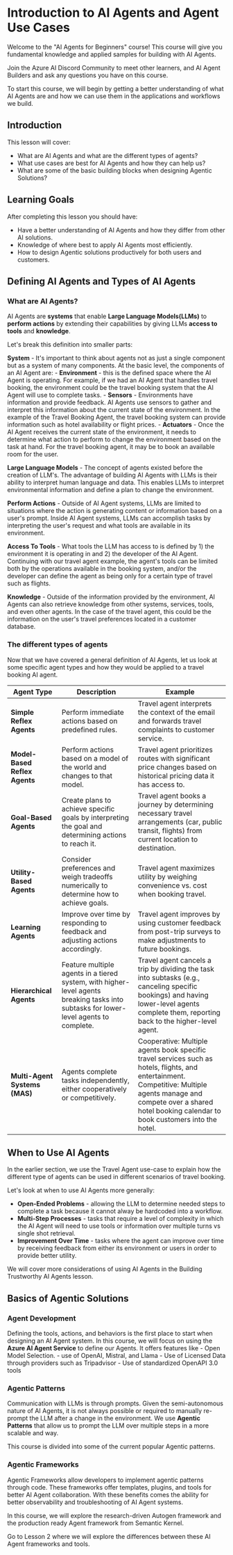 # Introduction to AI Agents and Agent Use Cases 

Welcome to the "AI Agents for Beginners" course! This course will give you fundamental knowledge and applied samples for building with AI Agents. 

Join the Azure AI Discord Community to meet other learners, and AI Agent Builders and ask any questions you have on this course. 

To start this course, we will begin by getting a better understanding of what AI Agents are and how we can use them in the applications and workflows we build. 

## Introduction 

This lesson will cover:
- What are AI Agents and what are the different types of agents?
- What use cases are best for AI Agents and how they can help us?
- What are some of the basic building blocks when designing Agentic Solutions?

## Learning Goals 

After completing this lesson you should have: 
- Have a better understanding of AI Agents and how they differ from other AI solutions. 
- Knowledge of where best to apply AI Agents most efficiently. 
- How to design Agentic solutions productively for both users and customers. 

## Defining AI Agents and Types of AI Agents 

### What are AI Agents? 
AI Agents are **systems** that enable **Large Language Models(LLMs)** to **perform actions** by extending their capabilities by giving LLMs **access to tools** and **knowledge**. 

Let's break this definition into smaller parts: 

**System** - It's important to think about agents not as just a single component but as a system of many components. At the basic level, the components of an AI Agent are: 
	 - **Environment** - this is the defined space where the AI Agent is operating. For example, if we had an AI Agent that handles travel booking, the environment could be the travel booking system that the AI Agent will use to complete tasks.
	 - **Sensors** - Environments have information and provide feedback.  AI Agents use sensors to gather and interpret this information about the current state of the environment. In the example of the Travel Booking Agent, the travel booking system can provide information such as hotel availability or flight prices. 
	 - **Actuators** - Once the AI Agent receives the current state of the environment, it needs to determine what action to perform to change the environment based on the task at hand. For the travel booking agent, it may be to book an available room for the user. 

**Large Language Models** - The concept of agents existed before the creation of LLM's. The advantage of building AI Agents with LLMs is their ability to interpret human language and data. This enables LLMs to interpret environmental information and define a plan to change the environment. 

**Perform Actions** - Outside of AI Agent systems, LLMs are limited to situations where the action is generating content or information based on a user's prompt. Inside AI Agent systems, LLMs can accomplish tasks by interpreting the user's request and what tools are available in its environment. 

**Access To Tools** - What tools the LLM has access to is defined by 1) the environment it is operating in and 2) the developer of the AI Agent. Continuing with our travel agent example,  the agent's tools can be limited both by the operations available in the booking system, and/or the developer can define the agent as being only for a certain type of travel such as flights. 

**Knowledge** - Outside of the information provided by the environment, AI Agents can also retrieve knowledge from other systems, services, tools, and even other agents. In the case of the travel agent, this could be the information on the user's travel preferences located in a customer database. 


### The different types of agents 
Now that we have covered a general definition of AI Agents, let us look at some specific agent types and how they would be applied to a travel booking AI agent. 

| **Agent Type**                | **Description**                                                                                                                       | **Example**                                                                                                                                                                                                                   |
| ----------------------------- | ------------------------------------------------------------------------------------------------------------------------------------- | ----------------------------------------------------------------------------------------------------------------------------------------------------------------------------------------------------------------------------- |
| **Simple Reflex Agents**      | Perform immediate actions based on predefined rules.                                                                                  | Travel agent interprets the context of the email and forwards travel complaints to customer service.                                                                                                                          |
| **Model-Based Reflex Agents** | Perform actions based on a model of the world and changes to that model.                                                              | Travel agent prioritizes routes with significant price changes based on historical pricing data it has access to.                                                                                                             |
| **Goal-Based Agents**         | Create plans to achieve specific goals by interpreting the goal and determining actions to reach it.                                  | Travel agent books a journey by determining necessary travel arrangements (car, public transit, flights) from current location to destination.                                                                                |
| **Utility-Based Agents**      | Consider preferences and weigh tradeoffs numerically to determine how to achieve goals.                                               | Travel agent maximizes utility by weighing convenience vs. cost when booking travel.                                                                                                                                          |
| **Learning Agents**           | Improve over time by responding to feedback and adjusting actions accordingly.                                                        | Travel agent improves by using customer feedback from post-trip surveys to make adjustments to future bookings.                                                                                                               |
| **Hierarchical Agents**       | Feature multiple agents in a tiered system, with higher-level agents breaking tasks into subtasks for lower-level agents to complete. | Travel agent cancels a trip by dividing the task into subtasks (e.g., canceling specific bookings) and having lower-level agents complete them, reporting back to the higher-level agent.                                     |
| **Multi-Agent Systems (MAS)** | Agents complete tasks independently, either cooperatively or competitively.                                                           | Cooperative: Multiple agents book specific travel services such as hotels, flights, and entertainment. Competitive: Multiple agents manage and compete over a shared hotel booking calendar to book customers into the hotel. |


## When to Use AI Agents 

In the earlier section, we use the Travel Agent use-case to explain how the different type of agents can be used in different scenarios of travel booking. 

Let's look at when to use AI Agents more generally: 
- **Open-Ended Problems** - allowing the LLM to determine needed steps to complete a task because it cannot alway be hardcoded into a workflow.
- **Multi-Step Processes** - tasks that require a level of complexity in which the AI Agent will need to use tools or information over multiple turns vs single shot retrieval.  
- **Improvement Over Time** - tasks where the agent can improve over time by receiving feedback from either its environment or users in order to provide better utility. 

We will cover more considerations of using AI Agents in the Building Trustworthy AI Agents lesson. 
## Basics of Agentic Solutions 

### Agent Development 
Defining the tools, actions, and behaviors is the first place to start when designing an AI Agent system. In this course, we will focus on using the **Azure AI Agent Service** to define our Agents. It offers features like 
	- Open Model Selection. - use of OpenAI, Mistral, and Llama
	- Use of Licensed Data through providers such as Tripadvisor 
	- Use of standardized OpenAPI 3.0 tools 

### Agentic Patterns
Communication with LLMs is through prompts. Given the semi-autonomous nature of AI Agents, it is not always possible or required to manually re-prompt the LLM after a change in the environment.  We use **Agentic Patterns** that allow us to prompt the LLM over multiple steps in a more scalable and way. 

This course is divided into some of the current popular Agentic patterns. 

### Agentic Frameworks 
Agentic Frameworks allow developers to implement agentic patterns through code. These frameworks offer templates, plugins, and tools for better AI Agent collaboration. With these benefits comes the ability for better observability and troubleshooting of AI Agent systems. 

In this course, we will explore the research-driven Autogen framework and the production ready Agent framework from Semantic Kernel. 

Go to Lesson 2 where we will explore the differences between these AI Agent frameworks and tools. 


